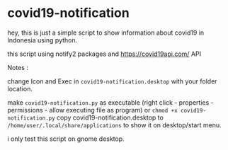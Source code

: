 # covid19-notification
hey, this is just a simple script to show information about covid19 in Indonesia using python.

this script using notify2 packages and https://covid19api.com/ API



Notes : 

change Icon and Exec in ```covid19-notification.desktop``` with your folder location.

make ```covid19-notification.py``` as executable (right click - properties - permissions - allow executing file as program) or ```chmod +x covid19-notification.py```
copy covid19-notification.desktop to ```/home/user/.local/share/applications``` to show it on desktop/start menu.

i only test this script on gnome desktop.
